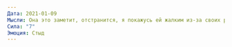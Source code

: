```yaml
---
Дата: 2021-01-09
Мысли: Она это заметит, отстранится, я покажусь ей жалким из-за своих робких движений.
Сила: "7"
Эмоция: Стыд
---
```

